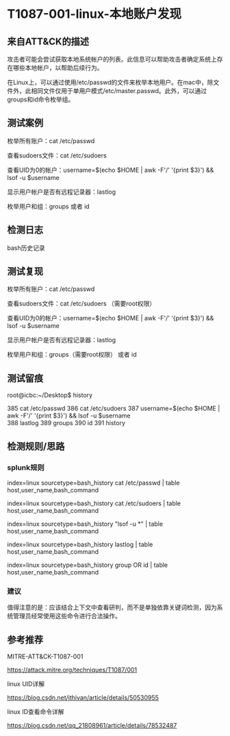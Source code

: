 # T1087-001-linux-本地账户发现

## 来自ATT&CK的描述

攻击者可能会尝试获取本地系统帐户的列表。此信息可以帮助攻击者确定系统上存在哪些本地帐户，以帮助后续行为。

在Linux上，可以通过使用/etc/passwd的文件来枚举本地用户。在mac中，除文件外，此相同文件仅用于单用户模式/etc/master.passwd。此外，可以通过groups和id命令枚举组。

## 测试案例

枚举所有账户：cat /etc/passwd

查看sudoers文件：cat /etc/sudoers

查看UID为0的帐户：username=$(echo $HOME | awk -F'/' '{print $3}') && lsof -u $username

显示用户帐户是否有远程记录器：lastlog

枚举用户和组：groups 或者 id

## 检测日志

bash历史记录

## 测试复现

枚举所有账户：cat /etc/passwd

查看sudoers文件：cat /etc/sudoers （需要root权限）

查看UID为0的帐户：username=$(echo $HOME | awk -F'/' '{print $3}') && lsof -u $username  

显示用户帐户是否有远程记录器：lastlog

枚举用户和组：groups（需要root权限） 或者 id

## 测试留痕

root@icbc:~/Desktop$ history

  385  cat /etc/passwd
  386  cat /etc/sudoers
  387  username=$(echo $HOME | awk -F'/' '{print $3}') && lsof -u $username  
  388  lastlog
  389  groups
  390  id
  391  history

## 检测规则/思路

### splunk规则

index=linux sourcetype=bash_history cat /etc/passwd | table host,user_name,bash_command

index=linux sourcetype=bash_history cat /etc/sudoers | table host,user_name,bash_command

index=linux sourcetype=bash_history "lsof -u *" | table host,user_name,bash_command

index=linux sourcetype=bash_history lastlog | table host,user_name,bash_command

index=linux sourcetype=bash_history group OR id | table host,user_name,bash_command

### 建议

值得注意的是：应该结合上下文中查看研判，而不是单独依靠关键词检测，因为系统管理员经常使用这些命令进行合法操作。

## 参考推荐

MITRE-ATT&CK-T1087-001

<https://attack.mitre.org/techniques/T1087/001>

linux UID详解

<https://blog.csdn.net/jthivan/article/details/50530955>

linux ID查看命令详解

<https://blog.csdn.net/qq_21808961/article/details/78532487>

